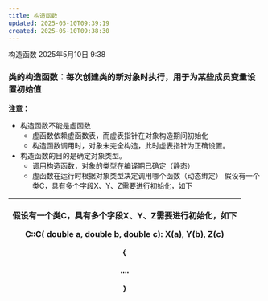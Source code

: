 ```yaml
---
title: 构造函数
updated: 2025-05-10T09:39:19
created: 2025-05-10T09:38:30
---
```


构造函数
2025年5月10日
9:38

### 类的构造函数：每次创建类的新对象时执行，用于为某些成员变量设置初始值
**注意：**
- 构造函数不能是虚函数
  - 虚函数依赖虚函数表，而虚表指针在对象构造期间初始化
  - 构造函数调用时，对象未完全构造，此时虚表指针为正确设置。
- 构造函数的目的是确定对象类型。
  - 调用构造函数，对象的类型在编译期已确定（静态）
  - 虚函数在运行时根据对象类型决定调用哪个函数（动态绑定）
假设有一个类C，具有多个字段X、Y、Z需要进行初始化，如下
<table>
<colgroup>
<col style="width: 100%" />
</colgroup>
<thead>
<tr class="header">
<th><p>假设有一个类C，具有多个字段X、Y、Z需要进行初始化，如下</p>
<p>C::C( double a, double b, double c): X(a), Y(b), Z(c)</p>
<p>{</p>
<p>....</p>
<p>}</p></th>
</tr>
</thead>
<tbody>
</tbody>
</table>
